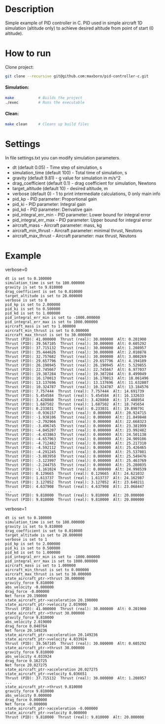 # Description
Simple example of PID controller in C.
PID used in simple aircraft 1D simulation (altitude only) to achieve desired altitude from point of start (0 altitude).

# How to run

Clone project:
```bash
git clone --recursive git@github.com:maxboro/pid-controller-c.git
```

#### Simulation:
```bash
make           # Builds the project
./exec         # Runs the executable
```

#### Clean:
```bash
make clean     # Cleans up build files
```
# Settings
In file settings.txt you can modify simulation parameters.
- dt (default 0.05) - Time step of simulation, s
- simulation_time (default 100) - Total time of simulation, s
- gravity (default 9.81) - g value for simulation in m/s^2
- drag_coefficient (default 0.1) - drag coefficient for simulation, Newtons
- target_altitude (default 10) - desired altitude, m
- verbose (default 0) - 1 to print intermediate calculations, 0 only main info
- pid_kp - PID parameter: Proportional gain
- pid_ki - PID parameter: Integral gain
- pid_kd - PID parameter: Derivative gain
- pid_integral_err_min - PID parameter: Lower bound for integral error
- pid_integral_err_max - PID parameter: Upper bound for integral error
- aircraft_mass - Aircraft parameter: mass, kg
- aircraft_min_thrust - Aircraft parameter: minimal thrust, Neutons
- aircraft_max_thrust - Aircraft parameter: max thrust, Neutons

# Example

verbose=0
```terminal
dt is set to 0.100000
simulation_time is set to 100.000000
gravity is set to 9.810000
drag_coefficient is set to 0.010000
target_altitude is set to 20.000000
verbose is set to 0
pid_kp is set to 2.000000
pid_ki is set to 0.500000
pid_kd is set to 1.000000
pid_integral_err_min is set to -1000.000000
pid_integral_err_max is set to 1000.000000
aircraft_mass is set to 1.000000
aircraft_min_thrust is set to 0.000000
aircraft_max_thrust is set to 30.000000
Thrust (PID): 41.000000  Thrust (real): 30.000000  Alt: 0.201900
Thrust (PID): 39.567105  Thrust (real): 30.000000  Alt: 0.605292
Thrust (PID): 37.715132  Thrust (real): 30.000000  Alt: 1.208957
Thrust (PID): 35.444626  Thrust (real): 30.000000  Alt: 2.010878
Thrust (PID): 32.757682  Thrust (real): 30.000000  Alt: 3.008269
Thrust (PID): 29.657796  Thrust (real): 29.657796  Alt: 4.194189
Thrust (PID): 26.190945  Thrust (real): 26.190945  Alt: 5.529855
Thrust (PID): 22.745667  Thrust (real): 22.745667  Alt: 6.977037
Thrust (PID): 19.387284  Thrust (real): 19.387284  Alt: 8.499049
Thrust (PID): 16.170013  Thrust (real): 16.170013  Alt: 10.061496
Thrust (PID): 13.137696  Thrust (real): 13.137696  Alt: 11.632807
Thrust (PID): 10.324787  Thrust (real): 10.324787  Alt: 13.184576
Thrust (PID): 7.757444  Thrust (real): 7.757444  Alt: 14.691739
Thrust (PID): 5.454584  Thrust (real): 5.454584  Alt: 16.132633
Thrust (PID): 3.428860  Thrust (real): 3.428860  Alt: 17.488954
Thrust (PID): 1.687502  Thrust (real): 1.687502  Alt: 18.745654
Thrust (PID): 0.233031  Thrust (real): 0.233031  Alt: 19.890791
Thrust (PID): -0.936157  Thrust (real): 0.000000  Alt: 20.924715
Thrust (PID): -1.938106  Thrust (real): 0.000000  Alt: 21.849848
Thrust (PID): -2.792966  Thrust (real): 0.000000  Alt: 22.668323
Thrust (PID): -3.496745  Thrust (real): 0.000000  Alt: 23.381999
Thrust (PID): -4.045207  Thrust (real): 0.000000  Alt: 23.992482
Thrust (PID): -4.433863  Thrust (real): 0.000000  Alt: 24.501138
Thrust (PID): -4.657963  Thrust (real): 0.000000  Alt: 24.909106
Thrust (PID): -4.712482  Thrust (real): 0.000000  Alt: 25.217310
Thrust (PID): -4.592112  Thrust (real): 0.000000  Alt: 25.426465
Thrust (PID): -4.291245  Thrust (real): 0.000000  Alt: 25.537081
Thrust (PID): -3.803958  Thrust (real): 0.000000  Alt: 25.549476
Thrust (PID): -3.123997  Thrust (real): 0.000000  Alt: 25.463769
Thrust (PID): -2.244755  Thrust (real): 0.000000  Alt: 25.280035
Thrust (PID): -1.161024  Thrust (real): 0.000000  Alt: 24.998539
Thrust (PID): 0.129665  Thrust (real): 0.129665  Alt: 24.621032
Thrust (PID): 1.613737  Thrust (real): 1.613737  Alt: 24.162987
Thrust (PID): 3.127052  Thrust (real): 3.127052  Alt: 23.640211
Thrust (PID): 4.637908  Thrust (real): 4.637908  Alt: 23.068447
...
Thrust (PID): 9.810000  Thrust (real): 9.810000  Alt: 20.000000
Thrust (PID): 9.810000  Thrust (real): 9.810000  Alt: 20.000000
```


verbose=1
```terminal
dt is set to 0.100000
simulation_time is set to 100.000000
gravity is set to 9.810000
drag_coefficient is set to 0.010000
target_altitude is set to 20.000000
verbose is set to 1
pid_kp is set to 2.000000
pid_ki is set to 0.500000
pid_kd is set to 1.000000
pid_integral_err_min is set to -1000.000000
pid_integral_err_max is set to 1000.000000
aircraft_mass is set to 1.000000
aircraft_min_thrust is set to 0.000000
aircraft_max_thrust is set to 30.000000
state_aircraft_ptr->thrust 30.000000
gravity_force 9.810000
abs_velocity -0.000000
drag_force -0.000000
Net force 20.190000
state_aircraft_ptr->acceleration 20.190000
state_aircraft_ptr->velocity 2.019000
Thrust (PID): 41.000000  Thrust (real): 30.000000  Alt: 0.201900
state_aircraft_ptr->thrust 30.000000
gravity_force 9.810000
abs_velocity 2.019000
drag_force 0.040764
Net force 20.149236
state_aircraft_ptr->acceleration 20.149236
state_aircraft_ptr->velocity 4.033924
Thrust (PID): 39.567105  Thrust (real): 30.000000  Alt: 0.605292
state_aircraft_ptr->thrust 30.000000
gravity_force 9.810000
abs_velocity 4.033924
drag_force 0.162725
Net force 20.027275
state_aircraft_ptr->acceleration 20.027275
state_aircraft_ptr->velocity 6.036651
Thrust (PID): 37.715132  Thrust (real): 30.000000  Alt: 1.208957
...
state_aircraft_ptr->thrust 9.810000
gravity_force 9.810000
abs_velocity 0.000000
drag_force 0.000000
Net force -0.000000
state_aircraft_ptr->acceleration -0.000000
state_aircraft_ptr->velocity 0.000000
Thrust (PID): 9.810000  Thrust (real): 9.810000  Alt: 20.000000
```